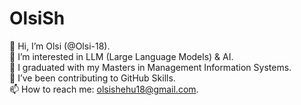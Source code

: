 # OlsiSh

👋 Hi, I’m Olsi (@Olsi-18). <br/>
👀 I’m interested in LLM (Large Language Models) & AI. <br/>
🌱 I graduated with my Masters in Management Information Systems. <br/>
💞 I’ve been contributing to GitHub Skills. <br/>
📫 How to reach me: olsishehu18@gmail.com. <br/>
